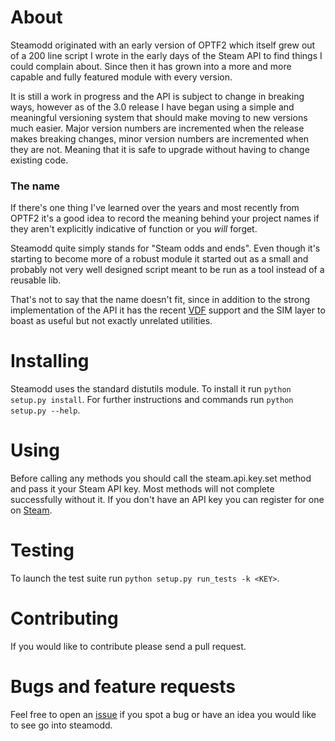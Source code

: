 # About #

Steamodd originated with an early version of OPTF2 which itself
grew out of a 200 line script I wrote in the early days of the
Steam API to find things I could complain about. Since then it
has grown into a more and more capable and fully featured module
with every version.

It is still a work in progress and the API is subject to change
in breaking ways, however as of the 3.0 release I have began using
a simple and meaningful versioning system that should make moving
to new versions much easier. Major version numbers are incremented
when the release makes breaking changes, minor version numbers
are incremented when they are not. Meaning that it is safe to
upgrade without having to change existing code.

### The name ###

If there's one thing I've learned over the years and most recently
from OPTF2 it's a good idea to record the meaning behind your project
names if they aren't explicitly indicative of function or you *will*
forget.

Steamodd quite simply stands for "Steam odds and ends". Even though
it's starting to become more of a robust module it started out as a small
and probably not very well designed script meant to be run as a tool instead
of a reusable lib.

That's not to say that the name doesn't fit, since in
addition to the strong implementation of the API it has the recent
[VDF](http://wiki.teamfortress.com/wiki/WebAPI/VDF) support and the SIM
layer to boast as useful but not exactly unrelated utilities.

# Installing #

Steamodd uses the standard distutils module. To install it run
`python setup.py install`. For further instructions and commands run
`python setup.py --help`.

# Using #

Before calling any methods you should call the steam.api.key.set
method and pass it your Steam API key. Most methods will not
complete successfully without it. If you don't have an API key you
can register for one on [Steam](http://steamcommunity.com/dev/apikey).

# Testing #

To launch the test suite run `python setup.py run_tests -k <KEY>`.

# Contributing #

If you would like to contribute please send a pull request.

# Bugs and feature requests #

Feel free to open an [issue](https://github.com/Lagg/steamodd/issues)
if you spot a bug or have an idea you would like to see go into steamodd.
